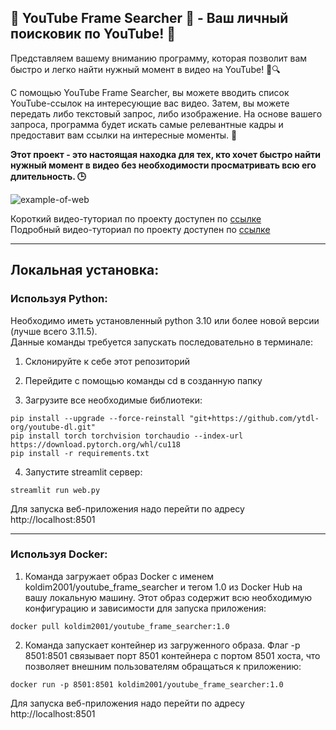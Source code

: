 ## 🌟 YouTube Frame Searcher 🌟 - Ваш личный поисковик по YouTube! 🧭

Представляем вашему вниманию программу, которая позволит вам быстро и легко найти нужный момент в видео на YouTube! 🎥🔍

С помощью YouTube Frame Searcher, вы можете вводить список YouTube-ссылок на интересующие вас видео. Затем, вы можете передать либо текстовый запрос, либо изображение. На основе вашего запроса, программа будет искать самые релевантные кадры и предоставит вам ссылки на интересные моменты. 🔗

__Этот проект - это настоящая находка для тех, кто хочет быстро найти нужный момент в видео без необходимости просматривать всю его длительность. 🕒__


![example-of-web](configs/example.gif)

Короткий видео-туториал по проекту доступен по [ссылке](https://www.youtube.com/watch?v=pbBHrdt6a_M)\
Подробный видео-туториал по проекту доступен по [ссылке](https://www.youtube.com/watch?v=G1mi_1uXMlA)


---

## __Локальная установка:__

### __Используя Python:__
Необходимо иметь установленный python 3.10 или более новой версии (лучше всего 3.11.5). \
Данные команды требуется запускать последовательно в терминале:
1. Склонируйте к себе этот репозиторий 

2. Перейдите с помощью команды cd в созданную папку 

3. Загрузите все необходимые библиотеки:
```
pip install --upgrade --force-reinstall "git+https://github.com/ytdl-org/youtube-dl.git"
pip install torch torchvision torchaudio --index-url https://download.pytorch.org/whl/cu118
pip install -r requirements.txt
```
4. Запустите streamlit сервер:
```
streamlit run web.py
```
Для запуска веб-приложения надо перейти по адресу http://localhost:8501


---


### __Используя Docker:__
1. Команда загружает образ Docker с именем koldim2001/youtube_frame_searcher и тегом 1.0 из Docker Hub на вашу локальную машину. Этот образ содержит всю необходимую конфигурацию и зависимости для запуска приложения:
```
docker pull koldim2001/youtube_frame_searcher:1.0
```

2. Команда  запускает контейнер из загруженного образа. Флаг -p 8501:8501 связывает порт 8501 контейнера с портом 8501 хоста, что позволяет внешним пользователям обращаться к приложению:
```
docker run -p 8501:8501 koldim2001/youtube_frame_searcher:1.0
```

Для запуска веб-приложения надо перейти по адресу http://localhost:8501
